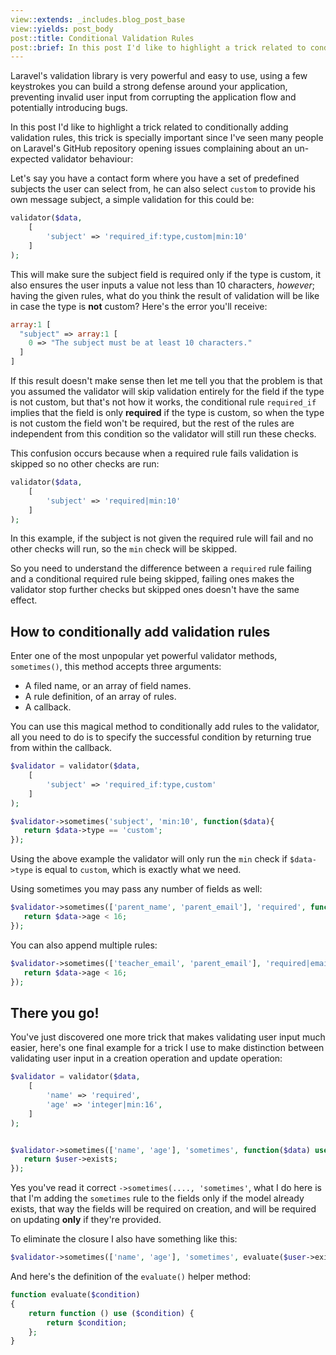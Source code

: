 ```yaml
---
view::extends: _includes.blog_post_base
view::yields: post_body
post::title: Conditional Validation Rules
post::brief: In this post I'd like to highlight a trick related to conditionally adding validation rules, this trick is specially important since I've seen many people on Laravel's GitHub repository opening issues complaining about an un-expected validator behaviour...
---
```


Laravel's validation library is very powerful and easy to use, using a few keystrokes you can build a strong defense around your application, preventing invalid user input from
corrupting the application flow and potentially introducing bugs.

In this post I'd like to highlight a trick related to conditionally adding validation rules, this trick is specially important since I've seen many people on
Laravel's GitHub repository opening issues complaining about an un-expected validator behaviour:

Let's say you have a contact form where you have a set of predefined subjects the user can select from, he can also select `custom` to provide his own message subject,
a simple validation for this could be:

```php
validator($data,
    [
        'subject' => 'required_if:type,custom|min:10'
    ]
);
```

This will make sure the subject field is required only if the type is custom, it also ensures the user inputs a value not less than 10 characters, *however*; having the
given rules, what do you think the result of validation will be like in case the type is **not** custom? Here's the error you'll receive:

```php
array:1 [
  "subject" => array:1 [
    0 => "The subject must be at least 10 characters."
  ]
]
```

If this result doesn't make sense then let me tell you that the problem is that you assumed the validator will skip validation entirely for the field if the type is not custom,
but that's not how it works, the conditional rule `required_if` implies that the field is only **required** if the type is custom, so when the type is not custom the field won't
be required, but the rest of the rules are independent from this condition so the validator will still run these checks.

This confusion occurs because when a required rule fails validation is skipped so no other checks are run:

```php
validator($data,
    [
        'subject' => 'required|min:10'
    ]
);
```

In this example, if the subject is not given the required rule will fail and no other checks will run, so the `min` check will be skipped.

So you need to understand the difference between a `required` rule failing and a conditional required rule being skipped, failing ones makes the validator stop further checks
but skipped ones doesn't have the same effect.

## How to conditionally add validation rules

Enter one of the most unpopular yet powerful validator methods, `sometimes()`, this method accepts three arguments:

- A filed name, or an array of field names.
- A rule definition, of an array of rules.
- A callback.

You can use this magical method to conditionally add rules to the validator, all you need to do is to specify the successful condition by returning true from within the callback.

```php
$validator = validator($data,
    [
        'subject' => 'required_if:type,custom'
    ]
);

$validator->sometimes('subject', 'min:10', function($data){
   return $data->type == 'custom';
});
```

Using the above example the validator will only run the `min` check if `$data->type` is equal to `custom`, which is exactly what we need.

Using sometimes you may pass any number of fields as well:

```php
$validator->sometimes(['parent_name', 'parent_email'], 'required', function($data){
   return $data->age < 16;
});
```

You can also append multiple rules:

```php
$validator->sometimes(['teacher_email', 'parent_email'], 'required|email', function($data){
   return $data->age < 16;
});
```


## There you go!

You've just discovered one more trick that makes validating user input much easier, here's one final example for a trick I use to make distinction between validating
user input in a creation operation and update operation:

```php
$validator = validator($data,
    [
        'name' => 'required',
        'age' => 'integer|min:16',
    ]
);


$validator->sometimes(['name', 'age'], 'sometimes', function($data) use ($user){
   return $user->exists;
});
```

Yes you've read it correct `->sometimes(...., 'sometimes'`, what I do here is that I'm adding the `sometimes` rule to the fields only if the model already exists, that way
the fields will be required on creation, and will be required on updating **only** if they're provided.

To eliminate the closure I also have something like this:

```php
$validator->sometimes(['name', 'age'], 'sometimes', evaluate($user->exists));
```

And here's the definition of the `evaluate()` helper method:

```php
function evaluate($condition)
{
    return function () use ($condition) {
        return $condition;
    };
}
```